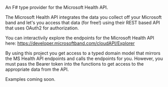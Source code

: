 An F# type provider for the Microsoft Health API.

The Microsoft Health API integrates the data you collect off your Microsoft band and let's you access that data (for free!) using their REST based API that uses OAuth2 for authorization.

You can interactivily explore the endpoints for the Microsoft Health API here: https://developer.microsoftband.com/cloudAPI/Explorer

By using this project you get access to a typed domain model that mirrors the MS Health API endpoints and calls the endpoints for you.  However, you must pass the Bearer token into the functions to get access to the appropriate data from the API.

Examples coming soon.
